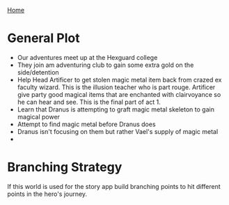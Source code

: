[Home](../README.md)

# General Plot

 * Our adventures meet up at the Hexguard college
 * They join am adventuring club to gain some extra gold on the side/detention
 * Help Head Artificer to get stolen magic metal item back from crazed ex faculty wizard. This is the illusion teacher who is part rouge. Artificer give party good magical items that are enchanted with clairvoyance so he can hear and see. This is the final part of act 1.
* Learn that Dranus is attempting to graft magic metal skeleton to gain magical power
* Attempt to find magic metal before Dranus does
* Dranus isn't focusing on them but rather Vael's supply of magic metal
* 

# Branching Strategy
If this world is used for the story app build branching points to hit different points in the hero's journey. 